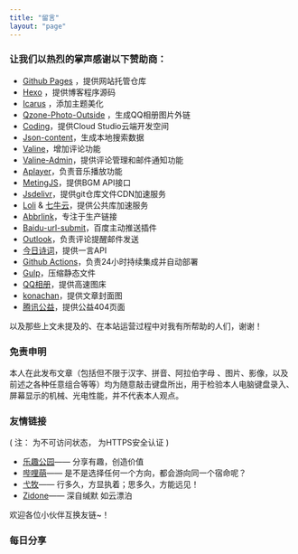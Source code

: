 ```yaml
---
title: "留言"
layout: "page"
---
```


### 让我们以热烈的掌声感谢以下赞助商：
- [Github Pages](https://github.com/) ，提供网站托管仓库
- [Hexo](https://hexo.io/zh-cn/) ，提供博客程序源码
- [Icarus](https://github.com/ppoffice/hexo-theme-icarus) ，添加主题美化
- [Qzone-Photo-Outside](https://github.com/xunni1000/Qzone-Photo-Outside) ，生成QQ相册图片外链
- [Coding](https://cloudstudio.net/)，提供Cloud Studio云端开发空间
- [Json-content](https://github.com/alexbruno/hexo-generator-json-content)，生成本地搜索数据
- [Valine](https://valine.js.org)，增加评论功能
- [Valine-Admin](https://github.com/panjunwen/Valine-Admin)，提供评论管理和邮件通知功能
- [Aplayer](https://github.com/DIYgod/APlayer)，负责音乐播放功能
- [MetingJS](https://github.com/metowolf/MetingJS)，提供BGM API接口
- [Jsdelivr](https://cdn.jsdelivr.net)，提供git仓库文件CDN加速服务
- [Loli](https://css.loli.net) & [七牛云](http://www.staticfile.org/)，提供公共库加速服务
- [Abbrlink](https://github.com/Rozbo/hexo-abbrlink)，专注于生产链接
- [Baidu-url-submit](https://github.com/huiwang/hexo-baidu-url-submit)，百度主动推送插件
- [Outlook](https://outlook.live.com/owa/)，负责评论提醒邮件发送
- [今日诗词](https://www.jinrishici.com/)，提供一言API
- [Github Actions](https://help.github.com/en/actions)，负责24小时持续集成并自动部署
- [Gulp](https://www.gulpjs.com.cn/)，压缩静态文件
- [QQ相册](https://qzone.qq.com/)，提供高速图床
- [konachan](https://konachan.com/)，提供文章封面图
- [腾讯公益](https://www.qq.com/404/)，提供公益404页面

以及那些上文未提及的、在本站运营过程中对我有所帮助的人们，谢谢！


### 免责申明

本人在此发布文章（包括但不限于汉字、拼音、阿拉伯字母 、图片、影像，以及前述之各种任意组合等等）均为随意敲击键盘所出，用于检验本人电脑键盘录入、屏幕显示的机械、光电性能，并不代表本人观点。

### 友情链接

( 注：<i class="fa fa-ban" style="color: #FF0000;"></i> 为不可访问状态，<i class="fa fa-lock" style="color: #00bb00;"></i> 为HTTPS安全认证 )

- <i class="fa fa-lock" style="color: #00bb00;"></i> [乐趣公园](https://gitcafe.net//)—— 分享有趣，创造价值
- <i class="fa fa-lock" style="color: #00bb00;"></i> [哔哩萌](https://www.bilimoe.com/)—— 是不是选择任何一个方向，都会游向同一个宿命呢？
- [弋牧](http://emuia.com/)—— 行多久，方显执着；思多久，方能远见！
- <i class="fa fa-lock" style="color: #00bb00;"></i> [Zidone](https://blog.zidone.cn/)—— 深自缄默 如云漂泊

欢迎各位小伙伴互换友链~！

### 每日分享

<meting-js
	auto="https://music.163.com/#/song?id=92939" autoplay="true">
</meting-js>  